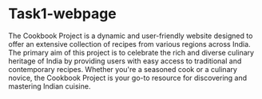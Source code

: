 # Task1-webpage
The Cookbook Project is a dynamic and user-friendly website designed to offer an extensive collection of recipes from various regions across India. The primary aim of this project is to celebrate the rich and diverse culinary heritage of India by providing users with easy access to traditional and contemporary recipes. Whether you're a seasoned cook or a culinary novice, the Cookbook Project is your go-to resource for discovering and mastering Indian cuisine.
